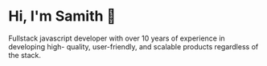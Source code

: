# Hi, I'm Samith 👋

Fullstack javascript developer with over 10 years of experience in developing high-
quality, user-friendly, and scalable products regardless of the stack.
